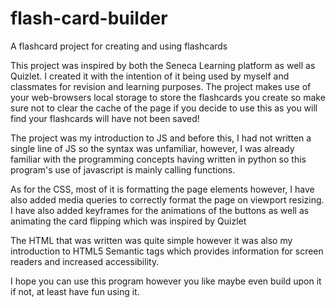# flash-card-builder
A flashcard project for creating and using flashcards

This project was inspired by both the Seneca Learning platform as well as Quizlet. I created it with the intention of it being used by myself and classmates for revision and learning purposes. The project makes use of your web-browsers local storage to store the flashcards you create so make sure not to clear the cache of the page if you decide to use this as you will find your flashcards will have not been saved!

The project was my introduction to JS and before this, I had not written a single line of JS so the syntax was unfamiliar, however, I was already familiar with the programming concepts having written in python so this program's use of javascript is mainly calling functions.

As for the CSS, most of it is formatting the page elements however, I have also added media queries to correctly format the page on viewport resizing. I have also added keyframes for the animations of the buttons as well as animating the card flipping which was inspired by Quizlet

The HTML that was written was quite simple however it was also my introduction to HTML5 Semantic tags which provides information for screen readers and increased accessibility.




I hope you can use this program however you like maybe even build upon it if not, at least have fun using it.

